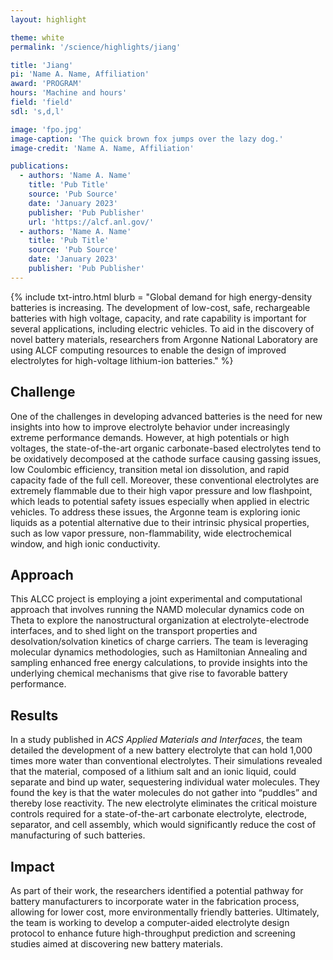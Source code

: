 ```yaml
---
layout: highlight

theme: white
permalink: '/science/highlights/jiang'

title: 'Jiang'
pi: 'Name A. Name, Affiliation'
award: 'PROGRAM'
hours: 'Machine and hours'
field: 'field'
sdl: 's,d,l'

image: 'fpo.jpg' 
image-caption: 'The quick brown fox jumps over the lazy dog.'
image-credit: 'Name A. Name, Affiliation'

publications:
  - authors: 'Name A. Name'
    title: 'Pub Title'
    source: 'Pub Source'
    date: 'January 2023'
    publisher: 'Pub Publisher'
    url: 'https://alcf.anl.gov/'
  - authors: 'Name A. Name'
    title: 'Pub Title'
    source: 'Pub Source'
    date: 'January 2023'
    publisher: 'Pub Publisher'
---
```




{% include txt-intro.html 
    blurb = "Global demand for high energy-density batteries is increasing. The development of low-cost, safe, rechargeable batteries with high voltage, capacity, and rate capability is important for several applications, including electric vehicles. To aid in the discovery of novel battery materials, researchers from Argonne National Laboratory are using ALCF computing resources to enable the design of improved electrolytes for high-voltage lithium-ion batteries."
%}



## Challenge

One of the challenges in developing advanced batteries is the need for new insights into how to improve electrolyte behavior under increasingly extreme performance demands. However, at high potentials or high voltages, the state-of-the-art organic carbonate-based electrolytes tend to be oxidatively decomposed at the cathode surface causing gassing issues, low Coulombic efficiency, transition metal ion dissolution, and rapid capacity fade of the full cell. Moreover, these conventional electrolytes are extremely flammable due to their high vapor pressure and low flashpoint, which leads to potential safety issues especially when applied in electric vehicles. To address these issues, the Argonne team is exploring ionic liquids as a potential alternative due to their intrinsic physical properties, such as low vapor pressure, non-flammability, wide electrochemical window, and high ionic conductivity.



## Approach

This ALCC project is employing a joint experimental and computational approach that involves running the NAMD molecular dynamics code on Theta to explore the nanostructural organization at electrolyte-electrode interfaces, and to shed light on the transport properties and desolvation/solvation kinetics of charge carriers. The team is leveraging molecular dynamics methodologies, such as Hamiltonian Annealing and sampling enhanced free energy calculations, to provide insights into the underlying chemical mechanisms that give rise to favorable battery performance. 


## Results

In a study published in *ACS Applied Materials and Interfaces*, the team detailed the development of a new battery electrolyte that can hold 1,000 times more water than conventional electrolytes. Their simulations revealed that the material, composed of a lithium salt and an ionic liquid, could separate and bind up water, sequestering individual water molecules. They found the key is that the water molecules do not gather into “puddles” and thereby lose reactivity. The new electrolyte eliminates the critical moisture controls required for a state-of-the-art carbonate electrolyte, electrode, separator, and cell assembly, which would significantly reduce the cost of manufacturing of such batteries.



## Impact

As part of their work, the researchers identified a potential pathway for battery manufacturers to incorporate water in the fabrication process, allowing for lower cost, more environmentally friendly batteries. Ultimately, the team is working to develop a computer-aided electrolyte design protocol to enhance future high-throughput prediction and screening studies aimed at discovering new battery materials.
